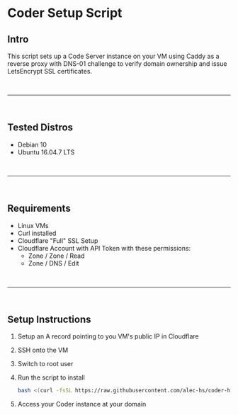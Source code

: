 # Coder Setup Script

## Intro

This script sets up a Code Server instance on your VM using Caddy as a reverse proxy with DNS-01 challenge to verify domain ownership and issue LetsEncrypt SSL certificates.

<br>

---

<br>

## Tested Distros

- Debian 10
- Ubuntu 16.04.7 LTS

<br>

---

<br>

## Requirements

- Linux VMs
- Curl installed
- Cloudflare "Full" SSL Setup
- Cloudflare Account with API Token with these permissions:
  - Zone / Zone / Read
  - Zone / DNS / Edit

<br>

---

<br>

## Setup Instructions

1. Setup an A record pointing to you VM's public IP in Cloudflare
2. SSH onto the VM
3. Switch to root user
4. Run the script to install

    ```bash
    bash <(curl -fsSL https://raw.githubusercontent.com/alec-hs/coder-hetzner-setup/main/setup.sh)
    ```

5. Access your Coder instance at your domain

